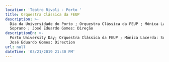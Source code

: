 ```yaml
---
location: 'Teatro Rivoli - Porto '
title: Orquestra Clássica da FEUP
description: >-
  Dia da Universidade do Porto ; Orquestra Clássica da FEUP ; Mónica Lacerda:
  Soprano ; José Eduardo Gomes: Direção 
descriptionEn: >-
  Porto University Day; Orquestra Clássica da FEUP ; Mónica Lacerda: Soprano ;
  José Eduardo Gomes: Direction 
url: null
dateTime: '03/21/2019 21:30 PM'
---
```



